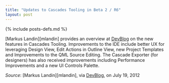 ```yaml
---
title: "Updates to Cascades Tooling in Beta 2 / R6"
layout: post
---
```

{% include posts-defs.md %}

[Markus Landin][mlandin] provides an overview at [DevBlog](http://devblog.blackberry.com/2012/07/cascades-tooling-beta-2/)
on the new features in Cascades Tooling.  Improvements to the IDE include
better UX for leveraging Design View, Edit Actions in Outline View, new Project Templates and Improvements
to the QML Source Editing.  The Cascade Exporter (for designers) has also received improvements
including Performance Improvements and a new UI Controls Palette.

_Source_: [Markus Landin][mlandin], via [DevBlog](http://devblog.blackberry.com/2012/07/cascades-tooling-beta-2/), on July 19, 2012

